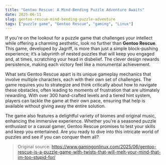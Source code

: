 ```yaml
---
title: "Gentoo Rescue: A Mind-Bending Puzzle Adventure Awaits"
date: 2025-06-11
slug: gentoo-rescue-mind-bending-puzzle-adventure
tags: ["puzzle game", "Gentoo Rescue", "gaming", "Linux"]
---
```


If you're on the lookout for a puzzle game that challenges your intellect while offering a charming aesthetic, look no further than **Gentoo Rescue**. This game, developed by Jagriff, is more than just a simple block-pushing experience; it’s a labyrinth of nested puzzles that will keep you engaged and, at times, scratching your head in disbelief. The clever design rewards persistence, making each victory feel like a monumental achievement.

What sets Gentoo Rescue apart is its unique gameplay mechanics that involve multiple characters, each with their own set of challenges. The game requires you to strategize and think critically about how to navigate these obstacles, often leading to moments of frustration that are ultimately rewarding. With over 300 hand-crafted levels and a tiered hint system, players can tackle the game at their own pace, ensuring that help is available without giving away the entire solution.

The game also features a delightful variety of biomes and original music, enhancing the immersive experience. Whether you're a seasoned puzzle enthusiast or a casual gamer, Gentoo Rescue promises to test your skills and keep you entertained. Are you ready to dive into this intricate world of puzzles and see if you can conquer them all?

> Original source: https://www.gamingonlinux.com/2025/06/gentoo-rescue-is-a-puzzle-game-with-twists-that-will-melt-your-mind-that-im-too-stupid-for/